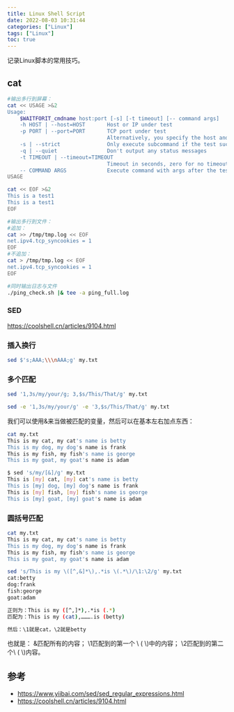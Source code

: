 ```yaml
---
title: Linux Shell Script
date: 2022-08-03 10:31:44
categories: ["Linux"]
tags: ["Linux"]
toc: true
---
```


记录Linux脚本的常用技巧。

<!-- more -->

## cat

```bash
#输出多行到屏幕：
cat << USAGE >&2
Usage:
    $WAITFORIT_cmdname host:port [-s] [-t timeout] [-- command args]
    -h HOST | --host=HOST       Host or IP under test
    -p PORT | --port=PORT       TCP port under test
                                Alternatively, you specify the host and port as host:port
    -s | --strict               Only execute subcommand if the test succeeds
    -q | --quiet                Don't output any status messages
    -t TIMEOUT | --timeout=TIMEOUT
                                Timeout in seconds, zero for no timeout
    -- COMMAND ARGS             Execute command with args after the test finishes
USAGE

cat << EOF >&2
This is a test1
This is a test1
EOF

#输出多行到文件：
#追加：
cat >> /tmp/tmp.log << EOF
net.ipv4.tcp_syncookies = 1
EOF
#不追加：
cat > /tmp/tmp.log << EOF
net.ipv4.tcp_syncookies = 1
EOF

#同时输出日志与文件
./ping_check.sh |& tee -a ping_full.log

```

### SED

https://coolshell.cn/articles/9104.html

### 插入换行

```bash
sed $'s;AAA;\\\nAAA;g' my.txt
```

### 多个匹配

```bash
sed '1,3s/my/your/g; 3,$s/This/That/g' my.txt

sed -e '1,3s/my/your/g' -e '3,$s/This/That/g' my.txt
```

我们可以使用&来当做被匹配的变量，然后可以在基本左右加点东西：

```bash
cat my.txt
This is my cat, my cat's name is betty
This is my dog, my dog's name is frank
This is my fish, my fish's name is george
This is my goat, my goat's name is adam

$ sed 's/my/[&]/g' my.txt
This is [my] cat, [my] cat's name is betty
This is [my] dog, [my] dog's name is frank
This is [my] fish, [my] fish's name is george
This is [my] goat, [my] goat's name is adam
```

### 圆括号匹配

```bash
cat my.txt
This is my cat, my cat's name is betty
This is my dog, my dog's name is frank
This is my fish, my fish's name is george
This is my goat, my goat's name is adam

sed 's/This is my \([^,&]*\),.*is \(.*\)/\1:\2/g' my.txt
cat:betty
dog:frank
fish:george
goat:adam

正则为：This is my ([^,]*),.*is (.*)
匹配为：This is my (cat),……….is (betty)

然后：\1就是cat，\2就是betty
```

也就是：
&匹配所有的内容；
\1匹配到的第一个 \\ ( \\)中的内容；
\2匹配到的第二个\\ ( \\)内容。

## 参考

- https://www.yiibai.com/sed/sed_regular_expressions.html
- https://coolshell.cn/articles/9104.html